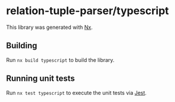 # relation-tuple-parser/typescript

This library was generated with [Nx](https://nx.dev).

## Building

Run `nx build typescript` to build the library.

## Running unit tests

Run `nx test typescript` to execute the unit tests via [Jest](https://jestjs.io).
